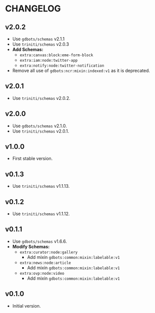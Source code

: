 # CHANGELOG


## v2.0.2
* Use `gdbots/schemas` v2.1.1
* Use `triniti/schemas` v2.0.3
* __Add Schemas:__
  * `extra:canvas:block:eme-form-block`
  * `extra:iam:node:twitter-app`
  * `extra:notify:node:twitter-notification`
* Remove all use of `gdbots:ncr:mixin:indexed:v1` as it is deprecated.


## v2.0.1
* Use `triniti/schemas` v2.0.2.


## v2.0.0
* Use `gdbots/schemas` v2.1.0.
* Use `triniti/schemas` v2.0.1.


## v1.0.0
* First stable version.


## v0.1.3
* Use `triniti/schemas` v1.1.13.


## v0.1.2
* Use `triniti/schemas` v1.1.12.


## v0.1.1
* Use `gdbots/schemas` v1.6.6.
* __Modify Schemas:__
  * `extra:curator:node:gallery`
    * Add mixin `gdbots:common:mixin:labelable:v1`
  * `extra:news:node:article`
    * Add mixin `gdbots:common:mixin:labelable:v1`
  * `extra:ovp:node:video`
    * Add mixin `gdbots:common:mixin:labelable:v1`


## v0.1.0
* Initial version.
